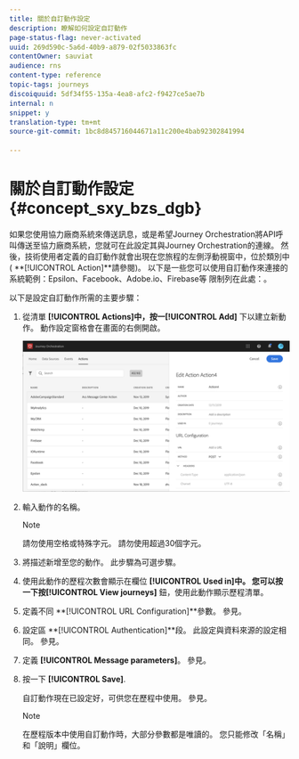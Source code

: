 ```yaml
---
title: 關於自訂動作設定
description: 瞭解如何設定自訂動作
page-status-flag: never-activated
uuid: 269d590c-5a6d-40b9-a879-02f5033863fc
contentOwner: sauviat
audience: rns
content-type: reference
topic-tags: journeys
discoiquuid: 5df34f55-135a-4ea8-afc2-f9427ce5ae7b
internal: n
snippet: y
translation-type: tm+mt
source-git-commit: 1bc8d845716044671a11c200e4bab92302841994

---
```



# 關於自訂動作設定 {#concept_sxy_bzs_dgb}

如果您使用協力廠商系統來傳送訊息，或是希望Journey Orchestration將API呼叫傳送至協力廠商系統，您就可在此設定其與Journey Orchestration的連線。 然後，技術使用者定義的自訂動作就會出現在您旅程的左側浮動視窗中，位於類別中( **[!UICONTROL Action]**請參閱[](../building-journeys/about-action-activities.md))。 以下是一些您可以使用自訂動作來連接的系統範例：Epsilon、Facebook、Adobe.io、Firebase等
限制列在此處：[](../action/custom-action-limitations.md)。

以下是設定自訂動作所需的主要步驟：

1. 從清單 **[!UICONTROL Actions]**中，按一**[!UICONTROL Add]** 下以建立新動作。 動作設定窗格會在畫面的右側開啟。

   ![](../assets/custom2.png)

1. 輸入動作的名稱。

   >[!NOTE]
   >
   >請勿使用空格或特殊字元。 請勿使用超過30個字元。

1. 將描述新增至您的動作。 此步驟為可選步驟。
1. 使用此動作的歷程次數會顯示在欄位 **[!UICONTROL Used in]**中。 您可以按一下按**[!UICONTROL View journeys]** 鈕，使用此動作顯示歷程清單。
1. 定義不同 **[!UICONTROL URL Configuration]**參數。 參見[](../action/url-configuration.md)。
1. 設定區 **[!UICONTROL Authentication]**段。 此設定與資料來源的設定相同。  參見[](../datasource/external-data-sources.md#section_wjp_nl5_nhb)。
1. 定義 **[!UICONTROL Message parameters]**。 參見[](../action/defining-the-message-parameters.md)。
1. 按一下 **[!UICONTROL Save]**.

   自訂動作現在已設定好，可供您在歷程中使用。 參見[](../building-journeys/about-action-activities.md)。

   >[!NOTE]
   >
   >在歷程版本中使用自訂動作時，大部分參數都是唯讀的。 您只能修改「名稱」和「說明」欄位。

